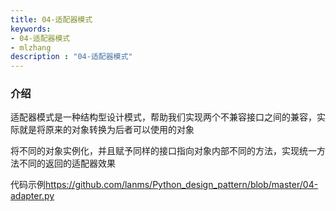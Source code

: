 ```yaml
---
title: 04-适配器模式
keywords:
- 04-适配器模式
- mlzhang
description : "04-适配器模式"
---
```

### 介绍

适配器模式是一种结构型设计模式，帮助我们实现两个不兼容接口之间的兼容，实际就是将原来的对象转换为后者可以使用的对象

将不同的对象实例化，并且赋予同样的接口指向对象内部不同的方法，实现统一方法不同的返回的适配器效果



代码示例<https://github.com/lanms/Python_design_pattern/blob/master/04-adapter.py>